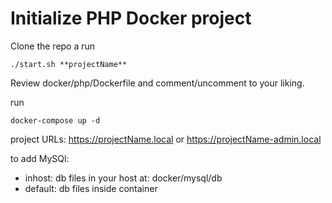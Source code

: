 # Initialize PHP Docker project

Clone the repo a run 

```
./start.sh **projectName**  
```

Review docker/php/Dockerfile and comment/uncomment to your liking.

run

```
docker-compose up -d
```

project URLs: https://projectName.local or https://projectName-admin.local


to add MySQl:

- inhost: db files in your host at:  docker/mysql/db
- default: db files inside container
